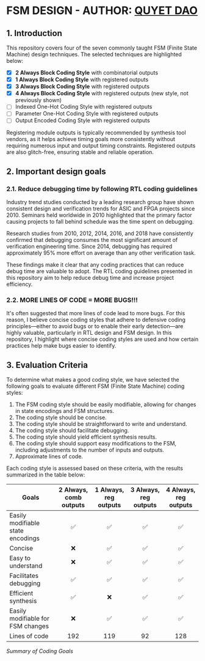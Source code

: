 # FSM DESIGN - AUTHOR: [QUYET DAO](https://github.com/Qyt0109)

## 1. Introduction

This repository covers four of the seven commonly taught FSM (Finite State Machine) design techniques. The selected techniques are highlighted below:

- [x] **2 Always Block Coding Style** with combinatorial outputs
- [x] **1 Always Block Coding Style** with registered outputs
- [x] **3 Always Block Coding Style** with registered outputs
- [x] **4 Always Block Coding Style** with registered outputs (new style, not previously shown)
- [ ] Indexed One-Hot Coding Style with registered outputs
- [ ] Parameter One-Hot Coding Style with registered outputs
- [ ] Output Encoded Coding Style with registered outputs

Registering module outputs is typically recommended by synthesis tool vendors, as it helps achieve timing goals more consistently without requiring numerous input and output timing constraints. Registered outputs are also glitch-free, ensuring stable and reliable operation.

## 2. Important design goals

### 2.1. Reduce debugging time by following RTL coding guidelines

Industry trend studies conducted by a leading research group have shown consistent design and verification trends for ASIC and FPGA projects since 2010. Seminars held worldwide in 2010 highlighted that the primary factor causing projects to fall behind schedule was the time spent on debugging.

Research studies from 2010, 2012, 2014, 2016, and 2018 have consistently confirmed that debugging consumes the most significant amount of verification engineering time. Since 2014, debugging has required approximately 95% more effort on average than any other verification task.

These findings make it clear that any coding practices that can reduce debug time are valuable to adopt. The RTL coding guidelines presented in this repository aim to help reduce debug time and increase project efficiency.

### 2.2. MORE LINES OF CODE = MORE BUGS!!!

It's often suggested that more lines of code lead to more bugs. For this reason, I believe concise coding styles that adhere to defensive coding principles—either to avoid bugs or to enable their early detection—are highly valuable, particularly in RTL design and FSM design. In this repository, I highlight where concise coding styles are used and how certain practices help make bugs easier to identify.

## 3. Evaluation Criteria

To determine what makes a good coding style, we have selected the following goals to evaluate different FSM (Finite State Machine) coding styles:

1. The FSM coding style should be easily modifiable, allowing for changes in state encodings and FSM structures.
1. The coding style should be concise.
1. The coding style should be straightforward to write and understand.
1. The coding style should facilitate debugging.
1. The coding style should yield efficient synthesis results.
1. The coding style should support easy modifications to the FSM, including adjustments to the number of inputs and outputs.
1. Approximate lines of code.

Each coding style is assessed based on these criteria, with the results summarized in the table below:

| **Goals**                              | **2 Always, comb outputs** | **1 Always, reg outputs** | **3 Always, reg outputs** | **4 Always, reg outputs**|
|----------------------------------------|:--------------------------:|:------------------------:|:-------------------------:|:-------------------------:|
| Easily modifiable state encodings      |            ✅              |            ✅             |            ✅             |            ✅             |
| Concise                                |            ❌              |            ✅             |            ✅             |            ✅             |
| Easy to understand                     |            ❌              |            ✅             |            ✅             |            ✅             |
| Facilitates debugging                  |            ✅              |            ✅             |            ✅             |            ✅             |
| Efficient synthesis                    |            ✅              |            ❌             |            ✅             |            ✅             |
| Easily modifiable for FSM changes      |            ❌              |            ✅             |            ✅             |            ✅             |
| Lines of code                          |            192             |            119           |            92             |            128            |

*Summary of Coding Goals*
